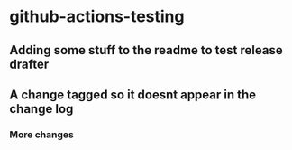 # github-actions-testing

## Adding some stuff to the readme to test release drafter

## A change tagged so it doesnt appear in the change log

### More changes
